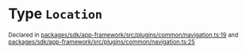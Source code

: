 # Type `Location`
<sub>Declared in [packages/sdk/app-framework/src/plugins/common/navigation.ts:19](https://github.com/dxos/dxos/blob/5b3d9243a/packages/sdk/app-framework/src/plugins/common/navigation.ts#L19) and [packages/sdk/app-framework/src/plugins/common/navigation.ts:25](https://github.com/dxos/dxos/blob/5b3d9243a/packages/sdk/app-framework/src/plugins/common/navigation.ts#L25)</sub>






